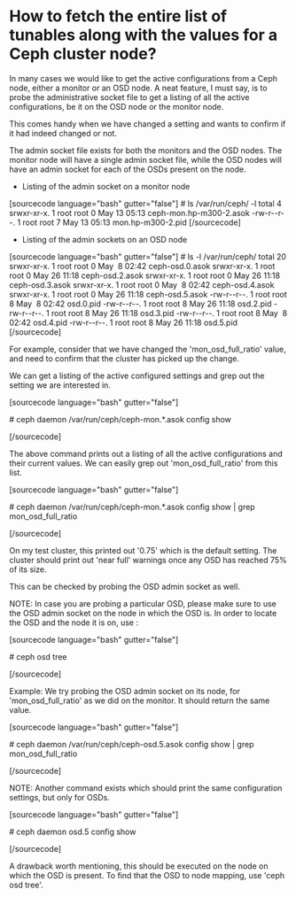 # How to fetch the entire list of tunables along with the values for a Ceph cluster node?


In many cases we would like to get the active configurations from a Ceph node, either a monitor or an OSD node. A neat feature, I must say, is to probe the administrative socket file to get a listing of all the active configurations, be it on the OSD node or the monitor node.

This comes handy when we have changed a setting and wants to confirm if it had indeed changed or not.

The admin socket file exists for both the monitors and the OSD nodes. The monitor node will have a single admin socket file, while the OSD nodes will have an admin socket for each of the OSDs present on the node.

- Listing of the admin socket on a monitor node

\[sourcecode language="bash" gutter="false"\] # ls /var/run/ceph/ -l total 4 srwxr-xr-x. 1 root root 0 May 13 05:13 ceph-mon.hp-m300-2.asok -rw-r--r--. 1 root root 7 May 13 05:13 mon.hp-m300-2.pid \[/sourcecode\]

- Listing of the admin sockets on an OSD node

\[sourcecode language="bash" gutter="false"\] # ls -l /var/run/ceph/ total 20 srwxr-xr-x. 1 root root 0 May  8 02:42 ceph-osd.0.asok srwxr-xr-x. 1 root root 0 May 26 11:18 ceph-osd.2.asok srwxr-xr-x. 1 root root 0 May 26 11:18 ceph-osd.3.asok srwxr-xr-x. 1 root root 0 May  8 02:42 ceph-osd.4.asok srwxr-xr-x. 1 root root 0 May 26 11:18 ceph-osd.5.asok -rw-r--r--. 1 root root 8 May  8 02:42 osd.0.pid -rw-r--r--. 1 root root 8 May 26 11:18 osd.2.pid -rw-r--r--. 1 root root 8 May 26 11:18 osd.3.pid -rw-r--r--. 1 root root 8 May  8 02:42 osd.4.pid -rw-r--r--. 1 root root 8 May 26 11:18 osd.5.pid \[/sourcecode\]

For example, consider that we have changed the 'mon\_osd\_full\_ratio' value, and need to confirm that the cluster has picked up the change.

We can get a listing of the active configured settings and grep out the setting we are interested in.

\[sourcecode language="bash" gutter="false"\]

\# ceph daemon /var/run/ceph/ceph-mon.\*.asok config show

\[/sourcecode\]

The above command prints out a listing of all the active configurations and their current values. We can easily grep out 'mon\_osd\_full\_ratio' from this list.

\[sourcecode language="bash" gutter="false"\]

\# ceph daemon /var/run/ceph/ceph-mon.\*.asok config show | grep mon\_osd\_full\_ratio

\[/sourcecode\]

On my test cluster, this printed out '0.75' which is the default setting. The cluster should print out 'near full' warnings once any OSD has reached 75% of its size.

This can be checked by probing the OSD admin socket as well.

NOTE: In case you are probing a particular OSD, please make sure to use the OSD admin socket on the node in which the OSD is. In order to locate the OSD and the node it is on, use :

\[sourcecode language="bash" gutter="false"\]

\# ceph osd tree

\[/sourcecode\]

Example: We try probing the OSD admin socket on its node, for 'mon\_osd\_full\_ratio' as we did on the monitor. It should return the same value.

\[sourcecode language="bash" gutter="false"\]

\# ceph daemon /var/run/ceph/ceph-osd.5.asok config show | grep mon\_osd\_full\_ratio

\[/sourcecode\]

NOTE: Another command exists which should print the same configuration settings, but only for OSDs.

\[sourcecode language="bash" gutter="false"\]

\# ceph daemon osd.5 config show

\[/sourcecode\]

A drawback worth mentioning, this should be executed on the node on which the OSD is present. To find that the OSD to node mapping, use 'ceph osd tree'.

